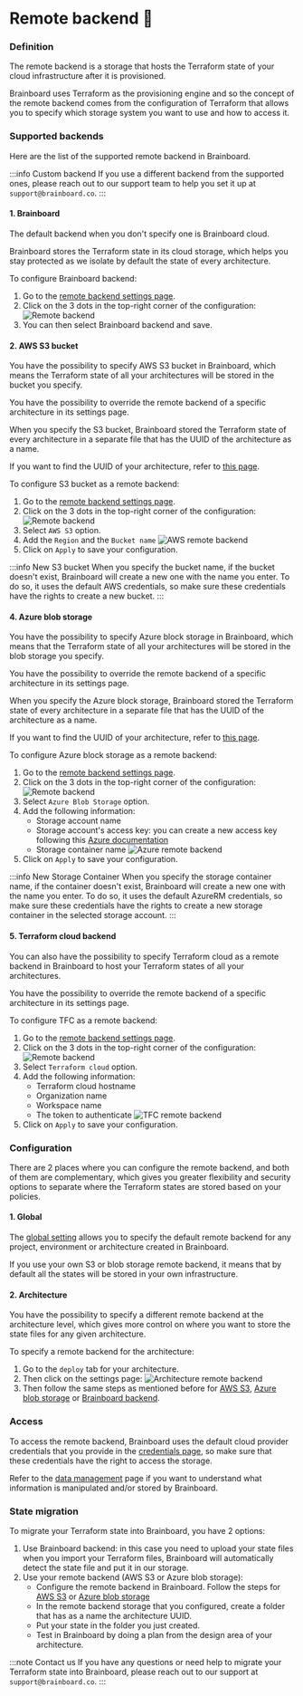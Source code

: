 # Remote backend 🫙

### Definition

The remote backend is a storage that hosts the Terraform state of your cloud infrastructure after it is provisioned.

Brainboard uses Terraform as the provisioning engine and so the concept of the remote backend comes from the configuration of Terraform that allows you to specify which storage system you want to use and how to access it.

### Supported backends

Here are the list of the supported remote backend in Brainboard.

:::info Custom backend If you use a different backend from the supported ones, please reach out to our support team to help you set it up at `support@brainboard.co`. :::

#### 1. Brainboard

The default backend when you don't specify one is Brainboard cloud.

Brainboard stores the Terraform state in its cloud storage, which helps you stay protected as we isolate by default the state of every architecture.

To configure Brainboard backend:

1. Go to the [remote backend settings page](https://app.brainboard.co/settings/data).
2. Click on the 3 dots in the top-right corner of the configuration: ![Remote backend](../.gitbook/assets/remote-backend.png)
3. You can then select Brainboard backend and save.

#### 2. AWS S3 bucket

You have the possibility to specify AWS S3 bucket in Brainboard, which means the Terraform state of all your architectures will be stored in the bucket you specify.

You have the possibility to override the remote backend of a specific architecture in its settings page.

When you specify the S3 bucket, Brainboard stored the Terraform state of every architecture in a separate file that has the UUID of the architecture as a name.

If you want to find the UUID of your architecture, refer to [this page](https://gitlab.com/brainboard/brainboard/-/blob/main/cloud-architectures/cloud-architecture/README.md).

To configure S3 bucket as a remote backend:

1. Go to the [remote backend settings page](https://app.brainboard.co/settings/data).
2. Click on the 3 dots in the top-right corner of the configuration: ![Remote backend](../.gitbook/assets/remote-backend-edit.png)
3. Select `AWS S3` option.
4. Add the `Region` and the `Bucket name` ![AWS remote backend](../.gitbook/assets/aws-remote-backend.png)
5. Click on `Apply` to save your configuration.

:::info New S3 bucket When you specify the bucket name, if the bucket doesn't exist, Brainboard will create a new one with the name you enter. To do so, it uses the default AWS credentials, so make sure these credentials have the rights to create a new bucket. :::

#### 4. Azure blob storage

You have the possibility to specify Azure block storage in Brainboard, which means that the Terraform state of all your architectures will be stored in the blob storage you specify.

You have the possibility to override the remote backend of a specific architecture in its settings page.

When you specify the Azure block storage, Brainboard stored the Terraform state of every architecture in a separate file that has the UUID of the architecture as a name.

If you want to find the UUID of your architecture, refer to [this page](https://gitlab.com/brainboard/brainboard/-/blob/main/cloud-architectures/cloud-architecture/README.md).

To configure Azure block storage as a remote backend:

1. Go to the [remote backend settings page](https://app.brainboard.co/settings/data).
2. Click on the 3 dots in the top-right corner of the configuration: ![Remote backend](../.gitbook/assets/remote-backend-edit.png)
3. Select `Azure Blob Storage` option.
4. Add the following information:
   * Storage account name
   * Storage account's access key: you can create a new access key following this [Azure documentation](https://learn.microsoft.com/en-us/azure/storage/common/storage-account-keys-manage?tabs=azure-portal)
   * Storage container name ![Azure remote backend](../.gitbook/assets/azure-remote-backend.png)
5. Click on `Apply` to save your configuration.

:::info New Storage Container When you specify the storage container name, if the container doesn't exist, Brainboard will create a new one with the name you enter. To do so, it uses the default AzureRM credentials, so make sure these credentials have the rights to create a new storage container in the selected storage account. :::

#### 5. Terraform cloud backend

You can also have the possibility to specify Terraform cloud as a remote backend in Brainboard to host your Terraform states of all your architectures.

You have the possibility to override the remote backend of a specific architecture in its settings page.

To configure TFC as a remote backend:

1. Go to the [remote backend settings page](https://app.brainboard.co/settings/data).
2. Click on the 3 dots in the top-right corner of the configuration: ![Remote backend](../.gitbook/assets/remote-backend-edit.png)
3. Select `Terraform cloud` option.
4. Add the following information:
   * Terraform cloud hostname
   * Organization name
   * Workspace name
   * The token to authenticate ![TFC remote backend](../.gitbook/assets/tfc-remote-backend.png)
5. Click on `Apply` to save your configuration.

### Configuration

There are 2 places where you can configure the remote backend, and both of them are complementary, which gives you greater flexibility and security options to separate where the Terraform states are stored based on your policies.

#### 1. Global

The [global setting](https://app.brainboard.co/settings/data) allows you to specify the default remote backend for any project, environment or architecture created in Brainboard.

If you use your own S3 or blob storage remote backend, it means that by default all the states will be stored in your own infrastructure.

#### 2. Architecture

You have the possibility to specify a different remote backend at the architecture level, which gives more control on where you want to store the state files for any given architecture.

To specify a remote backend for the architecture:

1. Go to the `deploy` tab for your architecture.
2. Then click on the settings page: ![Architecture remote backend](../.gitbook/assets/architecture-remote-backend.png)
3. Then follow the same steps as mentioned before for [AWS S3](remote-backend.md#2-aws-s3-bucket), [Azure blob storage](remote-backend.md#4-azure-blob-storage) or [Brainboard backend](remote-backend.md#1-brainboard).

### Access

To access the remote backend, Brainboard uses the default cloud provider credentials that you provide in the [credentials page](https://app.brainboard.co/settings/cloud-providers), so make sure that these credentials have the right to access the storage.

Refer to the [data management](https://gitlab.com/brainboard/brainboard/-/blob/main/security/data/README.md) page if you want to understand what information is manipulated and/or stored by Brainboard.

### State migration

To migrate your Terraform state into Brainboard, you have 2 options:

1. Use Brainboard backend: in this case you need to upload your state files when you import your Terraform files, Brainboard will automatically detect the state file and put it in our storage.
2. Use your remote backend (AWS S3 or Azure blob storage):
   * Configure the remote backend in Brainboard. Follow the steps for [AWS S3](remote-backend.md#2-aws-s3-bucket) or [Azure blob storage](remote-backend.md#4-azure-blob-storage)
   * In the remote backend storage that you configured, create a folder that has as a name the architecture UUID.
   * Put your state in the folder you just created.
   * Test in Brainboard by doing a plan from the design area of your architecture.

:::note Contact us If you have any questions or need help to migrate your Terraform state into Brainboard, please reach out to our support at `support@brainboard.co`. :::
